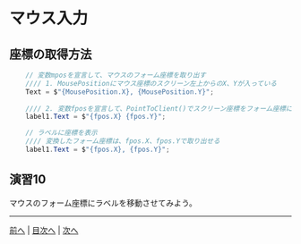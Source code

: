 # マウス入力

## 座標の取得方法
```cs
    // 変数mposを宣言して、マウスのフォーム座標を取り出す
    //// 1. MousePositionにマウス座標のスクリーン左上からのX、Yが入っている
    Text = $"{MousePosition.X}, {MousePosition.Y}";
    
    //// 2. 変数fposを宣言して、PointToClient()でスクリーン座標をフォーム座標に変換
    label1.Text = $"{fpos.X} {fpos.Y}";

    // ラベルに座標を表示
    //// 変換したフォーム座標は、fpos.X、fpos.Yで取り出せる
    label1.Text = $"{fpos.X}, {fpos.Y}";
```

## 演習10
マウスのフォーム座標にラベルを移動させてみよう。

---

[前へ](09.md) | [目次へ](README.md#%E7%9B%AE%E6%AC%A1) | [次へ](11.md)
